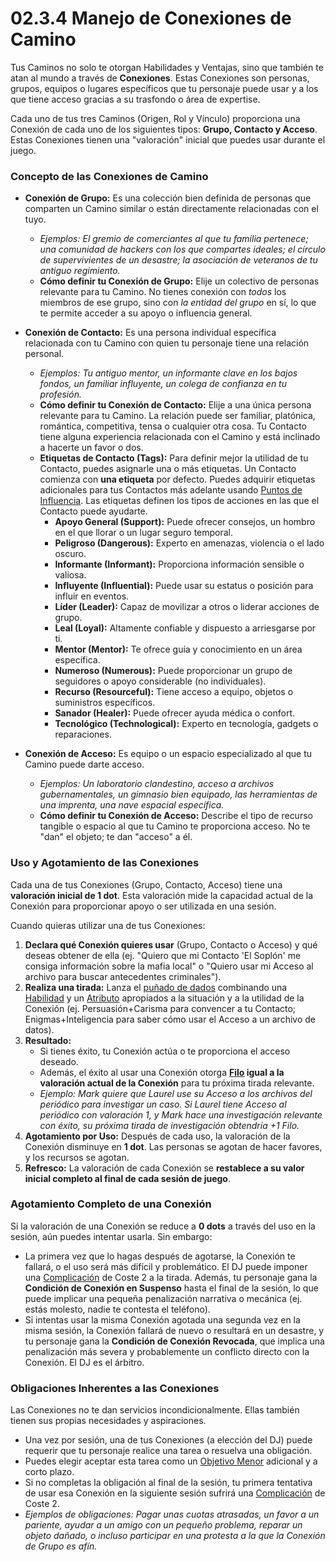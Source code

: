 # 02.3.4 Manejo de Conexiones de Camino

Tus Caminos no solo te otorgan Habilidades y Ventajas, sino que también te atan al mundo a través de **Conexiones**. Estas Conexiones son personas, grupos, equipos o lugares específicos que tu personaje puede usar y a los que tiene acceso gracias a su trasfondo o área de expertise.

Cada uno de tus tres Caminos (Origen, Rol y Vínculo) proporciona una Conexión de cada uno de los siguientes tipos: **Grupo, Contacto y Acceso**. Estas Conexiones tienen una "valoración" inicial que puedes usar durante el juego.

### Concepto de las Conexiones de Camino

*   **Conexión de Grupo:** Es una colección bien definida de personas que comparten un Camino similar o están directamente relacionadas con el tuyo.
    *   *Ejemplos: El gremio de comerciantes al que tu familia pertenece; una comunidad de hackers con los que compartes ideales; el círculo de supervivientes de un desastre; la asociación de veteranos de tu antiguo regimiento.*
    *   **Cómo definir tu Conexión de Grupo:** Elije un colectivo de personas relevante para tu Camino. No tienes conexión con *todos* los miembros de ese grupo, sino con *la entidad del grupo* en sí, lo que te permite acceder a su apoyo o influencia general.

*   **Conexión de Contacto:** Es una persona individual específica relacionada con tu Camino con quien tu personaje tiene una relación personal.
    *   *Ejemplos: Tu antiguo mentor, un informante clave en los bajos fondos, un familiar influyente, un colega de confianza en tu profesión.*
    *   **Cómo definir tu Conexión de Contacto:** Elije a una única persona relevante para tu Camino. La relación puede ser familiar, platónica, romántica, competitiva, tensa o cualquier otra cosa. Tu Contacto tiene alguna experiencia relacionada con el Camino y está inclinado a hacerte un favor o dos.
    *   **Etiquetas de Contacto (Tags):** Para definir mejor la utilidad de tu Contacto, puedes asignarle una o más etiquetas. Un Contacto comienza con **una etiqueta** por defecto. Puedes adquirir etiquetas adicionales para tus Contactos más adelante usando [Puntos de Influencia](./02.9_Progresion_del_Personaje_Puntos_de_Influencia.md). Las etiquetas definen los tipos de acciones en las que el Contacto puede ayudarte.
        *   **Apoyo General (Support):** Puede ofrecer consejos, un hombro en el que llorar o un lugar seguro temporal.
        *   **Peligroso (Dangerous):** Experto en amenazas, violencia o el lado oscuro.
        *   **Informante (Informant):** Proporciona información sensible o valiosa.
        *   **Influyente (Influential):** Puede usar su estatus o posición para influir en eventos.
        *   **Líder (Leader):** Capaz de movilizar a otros o liderar acciones de grupo.
        *   **Leal (Loyal):** Altamente confiable y dispuesto a arriesgarse por ti.
        *   **Mentor (Mentor):** Te ofrece guía y conocimiento en un área específica.
        *   **Numeroso (Numerous):** Puede proporcionar un grupo de seguidores o apoyo considerable (no individuales).
        *   **Recurso (Resourceful):** Tiene acceso a equipo, objetos o suministros específicos.
        *   **Sanador (Healer):** Puede ofrecer ayuda médica o confort.
        *   **Tecnológico (Technological):** Experto en tecnología, gadgets o reparaciones.

*   **Conexión de Acceso:** Es equipo o un espacio especializado al que tu Camino puede darte acceso.
    *   *Ejemplos: Un laboratorio clandestino, acceso a archivos gubernamentales, un gimnasio bien equipado, las herramientas de una imprenta, una nave espacial específica.*
    *   **Cómo definir tu Conexión de Acceso:** Describe el tipo de recurso tangible o espacio al que tu Camino te proporciona acceso. No te "dan" el objeto; te dan "acceso" a él.

### Uso y Agotamiento de las Conexiones

Cada una de tus Conexiones (Grupo, Contacto, Acceso) tiene una **valoración inicial de 1 dot**. Esta valoración mide la capacidad actual de la Conexión para proporcionar apoyo o ser utilizada en una sesión.

Cuando quieras utilizar una de tus Conexiones:

1.  **Declara qué Conexión quieres usar** (Grupo, Contacto o Acceso) y qué deseas obtener de ella (ej. "Quiero que mi Contacto 'El Soplón' me consiga información sobre la mafia local" o "Quiero usar mi Acceso al archivo para buscar antecedentes criminales").
2.  **Realiza una tirada:** Lanza el [puñado de dados](./../../Capitulo_01_Mecanicas_Fundamentales/01.02_Lanzando_los_Dados.md) combinando una [Habilidad](./02.5_Paso_4_Desarrollando_Habilidades_y_Especialidades.md) y un [Atributo](./02.4_Paso_3_Estableciendo_los_Atributos.md) apropiados a la situación y a la utilidad de la Conexión (ej. Persuasión+Carisma para convencer a tu Contacto; Enigmas+Inteligencia para saber cómo usar el Acceso a un archivo de datos).
3.  **Resultado:**
    *   Si tienes éxito, tu Conexión actúa o te proporciona el acceso deseado.
    *   Además, el éxito al usar una Conexión otorga **[Filo](./../../Capitulo_01_Mecanicas_Fundamentales/01.05_Filo.md) igual a la valoración actual de la Conexión** para tu próxima tirada relevante.
    *   *Ejemplo: Mark quiere que Laurel use su Acceso a los archivos del periódico para investigar un caso. Si Laurel tiene Acceso al periódico con valoración 1, y Mark hace una investigación relevante con éxito, su próxima tirada de investigación obtendría +1 Filo.*
4.  **Agotamiento por Uso:** Después de cada uso, la valoración de la Conexión disminuye en **1 dot**. Las personas se agotan de hacer favores, y los recursos se agotan.
5.  **Refresco:** La valoración de cada Conexión se **restablece a su valor inicial completo al final de cada sesión de juego**.

### Agotamiento Completo de una Conexión

Si la valoración de una Conexión se reduce a **0 dots** a través del uso en la sesión, aún puedes intentar usarla. Sin embargo:

*   La primera vez que lo hagas después de agotarse, la Conexión te fallará, o el uso será más difícil y problemático. El DJ puede imponer una [Complicación](./../../PARTE_I_EL_NUCLEO_DEL_JUEGO/Capitulo_01_Mecanicas_Fundamentales/01.07_Complicaciones.md) de Coste 2 a la tirada. Además, tu personaje gana la **Condición de Conexión en Suspenso** hasta el final de la sesión, lo que puede implicar una pequeña penalización narrativa o mecánica (ej. estás molesto, nadie te contesta el teléfono).
*   Si intentas usar la misma Conexión agotada una segunda vez en la misma sesión, la Conexión fallará de nuevo o resultará en un desastre, y tu personaje gana la **Condición de Conexión Revocada**, que implica una penalización más severa y probablemente un conflicto directo con la Conexión. El DJ es el árbitro.

### Obligaciones Inherentes a las Conexiones

Las Conexiones no te dan servicios incondicionalmente. Ellas también tienen sus propias necesidades y aspiraciones.

*   Una vez por sesión, una de tus Conexiones (a elección del DJ) puede requerir que tu personaje realice una tarea o resuelva una obligación.
*   Puedes elegir aceptar esta tarea como un [Objetivo Menor](./02.8_Paso_7_Detalles_Finales_Objetivos_y_Hoja_de_Personaje.md#c-define-tus-objetivos-iniciales) adicional y a corto plazo.
*   Si no completas la obligación al final de la sesión, tu primera tentativa de usar esa Conexión en la siguiente sesión sufrirá una [Complicación](./../../PARTE_I_EL_NUCLEO_DEL_JUEGO/Capitulo_01_Mecanicas_Fundamentales/01.07_Complicaciones.md) de Coste 2.
*   *Ejemplos de obligaciones: Pagar unas cuotas atrasadas, un favor a un pariente, ayudar a un amigo con un pequeño problema, reparar un objeto dañado, o incluso participar en una protesta a la que la Conexión de Grupo es afín.*
